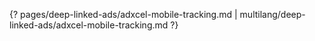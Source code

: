 {? pages/deep-linked-ads/adxcel-mobile-tracking.md | multilang/deep-linked-ads/adxcel-mobile-tracking.md ?}
